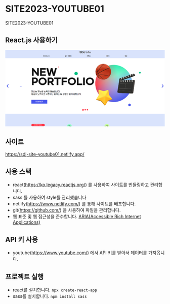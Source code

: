# SITE2023-YOUTUBE01
SITE2023-YOUTUBE01

## React.js 사용하기
![image](https://github.com/dongjin6539/site2023-react01/blob/main/readme.png)

## 사이트

https://sdj-site-youtube01.netlify.app/

## 사용 스택

- react(https://ko.legacy.reactjs.org/) 를 사용하여 사이트를 번들링하고 관리합니다.
- sass 를 사용하여 style를 관리했습니다
- netlify(https://www.netlify.com/) 를 통해 사이트를 배포합니다.
- git(https://github.com/) 을 사용하여 파일을 관리합니다.
- 웹 표준 및 웹 접근성을 준수합니다. [ARIA(Accessible Rich Internet Applications)](https://developer.mozilla.org/en-US/docs/Web/Accessibility/ARIA/Roles)

## API 키 사용
- youtube(https://www.youtube.com/) 에서 API 키를 받아서 데이터를 가져옵니다.

## 프로젝트 실행

- react를 설치합니다. `npx create-react-app`
- sass를 설치합니다. `npm install sass`
